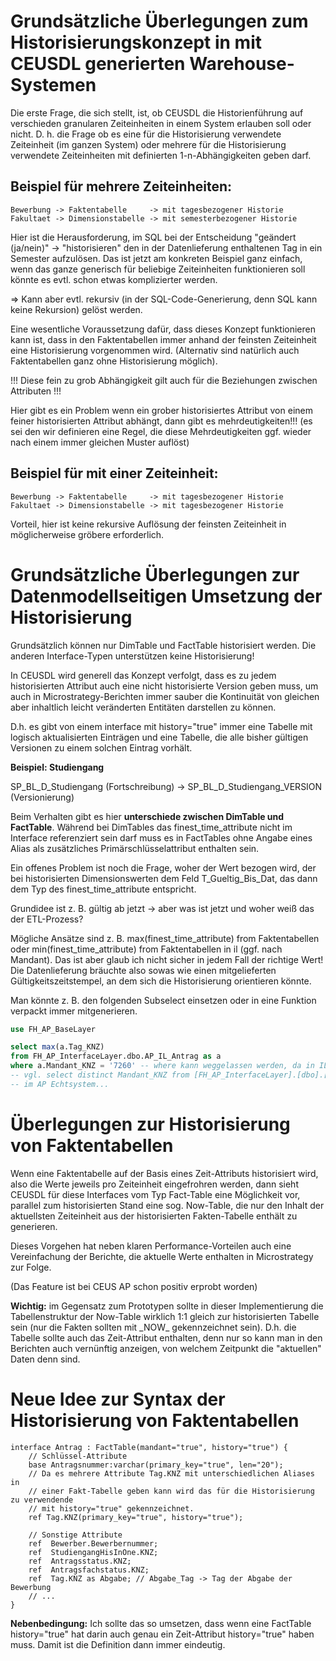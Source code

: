 Grundsätzliche Überlegungen zum Historisierungskonzept in mit CEUSDL generierten Warehouse-Systemen
===================================================================================================

Die erste Frage, die sich stellt, ist, ob CEUSDL die Historienführung auf verschieden granularen
Zeiteinheiten in einem System erlauben soll oder nicht. D. h. die Frage ob es eine für die Historisierung
verwendete Zeiteinheit (im ganzen System) oder mehrere für die Historisierung verwendete
Zeiteinheiten mit definierten 1-n-Abhängigkeiten geben darf.

Beispiel für mehrere Zeiteinheiten:
-----------------------------------

```
Bewerbung -> Faktentabelle     -> mit tagesbezogener Historie
Fakultaet -> Dimensionstabelle -> mit semesterbezogener Historie
```

Hier ist die Herausforderung, im SQL bei der Entscheidung "geändert (ja/nein)" -> "historisieren"
den in der Datenlieferung enthaltenen Tag in ein Semester aufzulösen. Das ist jetzt am
konkreten Beispiel ganz einfach, wenn das ganze generisch für beliebige Zeiteinheiten
funktionieren soll könnte es evtl. schon etwas komplizierter werden.

=> Kann aber evtl. rekursiv (in der SQL-Code-Generierung, denn SQL kann keine Rekursion) gelöst werden.

Eine wesentliche Voraussetzung dafür, dass dieses Konzept funktionieren kann ist, dass in den Faktentabellen
immer anhand der feinsten Zeiteinheit eine Historisierung vorgenommen wird. (Alternativ sind natürlich
auch Faktentabellen ganz ohne Historisierung möglich). 

!!! Diese fein zu grob Abhängigkeit gilt auch für die Beziehungen zwischen Attributen !!!

Hier gibt es ein Problem wenn ein grober historisiertes Attribut von einem feiner historisierten
Attribut abhängt, dann gibt es mehrdeutigkeiten!!! (es sei den wir definieren eine Regel, die
diese Mehrdeutigkeiten ggf. wieder nach einem immer gleichen Muster auflöst)

Beispiel für mit einer Zeiteinheit:
-----------------------------------

```
Bewerbung -> Faktentabelle     -> mit tagesbezogener Historie
Fakultaet -> Dimensionstabelle -> mit tagesbezogener Historie
```

Vorteil, hier ist keine rekursive Auflösung der feinsten Zeiteinheit
in möglicherweise gröbere erforderlich.

Grundsätzliche Überlegungen zur Datenmodellseitigen Umsetzung der Historisierung
================================================================================

Grundsätzlich können nur DimTable und FactTable historisiert werden. Die anderen Interface-Typen
unterstützen keine Historisierung!

In CEUSDL wird generell das Konzept verfolgt, dass es zu jedem historisierten Attribut
auch eine nicht historisierte Version geben muss, um auch in Microstrategy-Berichten
immer sauber die Kontinuität von gleichen aber inhaltlich leicht veränderten Entitäten
darstellen zu können.

D.h. es gibt von einem interface mit history="true" immer eine Tabelle
mit logisch aktualisierten Einträgen und eine Tabelle, die alle bisher gültigen Versionen
zu einem solchen Eintrag vorhält.

__Beispiel: Studiengang__

SP\_BL\_D\_Studiengang (Fortschreibung) -> SP\_BL\_D\_Studiengang_VERSION (Versionierung)

Beim Verhalten gibt es hier __unterschiede zwischen DimTable und FactTable__. Während bei DimTables
das finest\_time\_attribute nicht im Interface referenziert sein darf muss es in FactTables
ohne Angabe eines Alias als zusätzliches Primärschlüsselattribut enthalten sein.

Ein offenes Problem ist noch die Frage, woher der Wert bezogen wird, der bei historisierten Dimensionswerten dem Feld T_Gueltig_Bis_Dat, das dann dem Typ des finest_time_attribute entspricht.

Grundidee ist z. B. gültig ab jetzt -> aber was ist jetzt und woher weiß das der ETL-Prozess?

Mögliche Ansätze sind z. B. max(finest_time_attribute) from Faktentabellen oder
min(finest_time_attribute) from Faktentabellen in il (ggf. nach Mandant). Das ist aber glaub ich nicht sicher in jedem Fall der richtige Wert! Die Datenlieferung bräuchte also sowas wie einen mitgelieferten Gültigkeitszeitstempel, an dem sich die Historisierung orientieren könnte.

Man könnte z. B. den folgenden Subselect einsetzen oder in eine Funktion verpackt immer mitgenerieren.

```sql
use FH_AP_BaseLayer

select max(a.Tag_KNZ) 
from FH_AP_InterfaceLayer.dbo.AP_IL_Antrag as a
where a.Mandant_KNZ = '7260' -- where kann weggelassen werden, da in IL sowieso nur die Daten der aktuell zu ladenden HS sind! 
-- vgl. select distinct Mandant_KNZ from [FH_AP_InterfaceLayer].[dbo].[AP_IL_Antrag]
-- im AP Echtsystem...
``` 

Überlegungen zur Historisierung von Faktentabellen
==================================================

Wenn eine Faktentabelle auf der Basis eines Zeit-Attributs historisiert wird, also die Werte
jeweils pro Zeiteinheit eingefrohren werden, dann sieht CEUSDL für diese Interfaces vom Typ
Fact-Table eine Möglichkeit vor, parallel zum historisierten Stand eine sog. Now-Table, die
nur den Inhalt der aktuellsten Zeiteinheit aus der historisierten Fakten-Tabelle enthält zu
generieren.

Dieses Vorgehen hat neben klaren Performance-Vorteilen auch eine Vereinfachung der Berichte,
die aktuelle Werte enthalten in Microstrategy zur Folge.

(Das Feature ist bei CEUS AP schon positiv erprobt worden)

__Wichtig:__ im Gegensatz zum Prototypen sollte in dieser Implementierung die Tabellenstruktur
der Now-Table wirklich 1:1 gleich zur historisierten Tabelle sein (nur die Fakten sollten mit \_NOW\_ gekennzeichnet sein). 
D.h. die Tabelle sollte auch das Zeit-Attribut enthalten, denn nur so kann man in den
Berichten auch vernünftig anzeigen, von welchem Zeitpunkt die "aktuellen" Daten denn sind.

Neue Idee zur Syntax der Historisierung von Faktentabellen
==========================================================

```
interface Antrag : FactTable(mandant="true", history="true") {
    // Schlüssel-Attribute
    base Antragsnummer:varchar(primary_key="true", len="20");
    // Da es mehrere Attribute Tag.KNZ mit unterschiedlichen Aliases in
    // einer Fakt-Tabelle geben kann wird das für die Historisierung zu verwendende
    // mit history="true" gekennzeichnet.
    ref Tag.KNZ(primary_key="true", history="true"); 

    // Sonstige Attribute
    ref  Bewerber.Bewerbernummer;
    ref  StudiengangHisInOne.KNZ;
    ref  Antragsstatus.KNZ;
    ref  Antragsfachstatus.KNZ;
    ref  Tag.KNZ as Abgabe; // Abgabe_Tag -> Tag der Abgabe der Bewerbung
    // ...
}
```

__Nebenbedingung:__ Ich sollte das so umsetzen, dass wenn eine FactTable history="true" hat darin
auch genau ein Zeit-Attribut history="true" haben muss. Damit ist die Definition dann immer eindeutig.